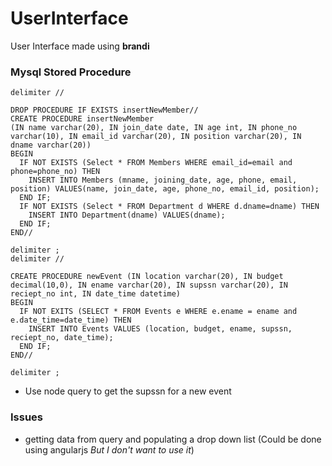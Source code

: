# UserInterface
User Interface made using **brandi**

### Mysql Stored Procedure

```mysql
delimiter //

DROP PROCEDURE IF EXISTS insertNewMember//
CREATE PROCEDURE insertNewMember
(IN name varchar(20), IN join_date date, IN age int, IN phone_no varchar(10), IN email_id varchar(20), IN position varchar(20), IN dname varchar(20))
BEGIN
  IF NOT EXISTS (Select * FROM Members WHERE email_id=email and phone=phone_no) THEN
    INSERT INTO Members (mname, joining_date, age, phone, email, position) VALUES(name, join_date, age, phone_no, email_id, position);
  END IF;
  IF NOT EXISTS (Select * FROM Department d WHERE d.dname=dname) THEN
    INSERT INTO Department(dname) VALUES(dname);
  END IF;
END//

delimiter ;
delimiter //

CREATE PROCEDURE newEvent (IN location varchar(20), IN budget decimal(10,0), IN ename varchar(20), IN supssn varchar(20), IN reciept_no int, IN date_time datetime)
BEGIN
  IF NOT EXITS (SELECT * FROM Events e WHERE e.ename = ename and e.date_time=date_time) THEN
    INSERT INTO Events VALUES (location, budget, ename, supssn, reciept_no, date_time);
  END IF;
END//

delimiter ;

```

- Use node query to get the supssn for a new event

### Issues
- getting data from query and populating a drop down list (Could be done using angularjs _But I don't want to use it_)
